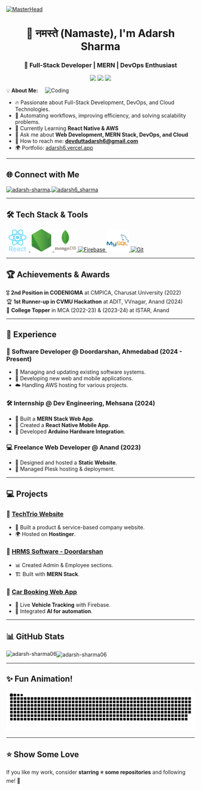 [![MasterHead](https://raw.githubusercontent.com/halfrost/halfrost/master/icons/header_.png)](https://adarsh6.vercel.app)

<h1 align="center"> 🙏 नमस्ते (Namaste), I'm Adarsh Sharma</h1>
<h3 align="center"> 🚀 Full-Stack Developer | MERN | DevOps Enthusiast </h3>

<p align="center">
  <img src="https://img.shields.io/badge/age-23-blue" />
  <img src="https://img.shields.io/badge/focus-FullStack-brightgreen" />
  <img src="https://img.shields.io/badge/living-Mehsana-3c9" />
</p>

<img align="right" alt="Coding" width="400" src="https://raw.githubusercontent.com/abhisheknaiidu/abhisheknaiidu/master/code.gif">

💡 **About Me:**  
- 🔥 Passionate about Full-Stack Development, DevOps, and Cloud Technologies.  
- 🔄 Automating workflows, improving efficiency, and solving scalability problems.  
- 🌱 Currently Learning **React Native & AWS**  
- 💬 Ask me about **Web Development, MERN Stack, DevOps, and Cloud**  
- 📧 How to reach me: **[devduttadarsh6@gmail.com](mailto:devduttadarsh6@gmail.com)**  
- 🌍 Portfolio: [adarsh6.vercel.app](https://adarsh6.vercel.app/)  

---

## 🌐 **Connect with Me**  
<p align="left">
<a href="https://www.linkedin.com/in/adarsh-sharma06/" target="_blank">
  <img align="center" src="https://raw.githubusercontent.com/rahuldkjain/github-profile-readme-generator/master/src/images/icons/Social/linked-in-alt.svg" alt="adarsh-sharma" height="30" width="60" />
</a>
<a href="https://instagram.com/adarsh6_sharma" target="_blank">
  <img align="center" src="https://raw.githubusercontent.com/rahuldkjain/github-profile-readme-generator/master/src/images/icons/Social/instagram.svg" alt="adarsh6_sharma" height="30" width="60" />
</a>
</p>

---

## 🛠️ **Tech Stack & Tools**
  
<p align="left"> 
  <a href="https://reactjs.org/" target="_blank">
    <img src="https://raw.githubusercontent.com/devicons/devicon/master/icons/react/react-original-wordmark.svg" alt="ReactJS" width="60" height="60" />
  </a>
  <a href="https://nodejs.org/" target="_blank">
    <img src="https://raw.githubusercontent.com/devicons/devicon/master/icons/nodejs/nodejs-original.svg" alt="NodeJS" width="60" height="60" />
  </a>
  <a href="https://www.mongodb.com/" target="_blank">
    <img src="https://raw.githubusercontent.com/devicons/devicon/master/icons/mongodb/mongodb-original-wordmark.svg" alt="MongoDB" width="60" height="60" />
  </a>
  <a href="https://firebase.google.com/" target="_blank">
    <img src="https://www.vectorlogo.zone/logos/firebase/firebase-icon.svg" alt="Firebase" width="60" height="60" />
  </a>
  <a href="https://www.mysql.com/" target="_blank">
    <img src="https://raw.githubusercontent.com/devicons/devicon/master/icons/mysql/mysql-original-wordmark.svg" alt="MySQL" width="60" height="60" />
  </a>
  <a href="https://git-scm.com/" target="_blank">
    <img src="https://www.vectorlogo.zone/logos/git-scm/git-scm-icon.svg" alt="Git" width="60" height="60" />
  </a>
</p>

---

## 🏆 **Achievements & Awards**
🎖 **2nd Position in CODENIGMA** at CMPICA, Charusat University (2022)  
🏆 **1st Runner-up in CVMU Hackathon** at ADIT, VVnagar, Anand (2024)  
🥇 **College Topper** in MCA (2022-23) & (2023-24) at ISTAR, Anand  

---

## 📜 **Experience**  

### **🚀 Software Developer @ Doordarshan, Ahmedabad (2024 - Present)**
- 🔧 Managing and updating existing software systems.  
- 📱 Developing new web and mobile applications.  
- ☁️ Handling AWS hosting for various projects.  

### **🛠️ Internship @ Dev Engineering, Mehsana (2024)**
- 🚀 Built a **MERN Stack Web App**.  
- 📱 Created a **React Native Mobile App**.  
- 🔌 Developed **Arduino Hardware Integration**.  

### **💻 Freelance Web Developer @ Anand (2023)**
- 🎨 Designed and hosted a **Static Website**.  
- 🚀 Managed Plesk hosting & deployment.  

---

## 💻 **Projects**  

### 🚀 **[TechTrio Website](https://techtrio.net/)**  
- 🔨 Built a product & service-based company website.  
- 🌍 Hosted on **Hostinger**.  

### 🏢 **[HRMS Software - Doordarshan](https://hrms.ddnewsgujarati.com/)**  
- 📊 Created Admin & Employee sections.  
- 🏗️ Built with **MERN Stack**.  

### 🚗 **[Car Booking Web App](https://doordarshan.vercel.app/)**  
- 📍 Live **Vehicle Tracking** with Firebase.  
- 🚀 Integrated **AI for automation**.  

---

## 📊 **GitHub Stats**
<p>
  <img align="left" src="https://github-readme-stats.vercel.app/api/top-langs?username=adarsh-sharma06&show_icons=true&locale=en&layout=compact" alt="adarsh-sharma06" />
</p>

<p>
  <img align="center" src="https://github-readme-stats.vercel.app/api?username=adarsh-sharma06&show_icons=true&locale=en" alt="adarsh-sharma06" />
</p>

---

## ✨ **Fun Animation!**
[![MasterHead](https://raw.githubusercontent.com/platane/platane/output/github-contribution-grid-snake-dark.svg#gh-dark-mode-only)](https://rishavchanda.io)



---

## ⭐ **Show Some Love**
If you like my work, consider **starring ⭐ some repositories** and following me! 🚀  
